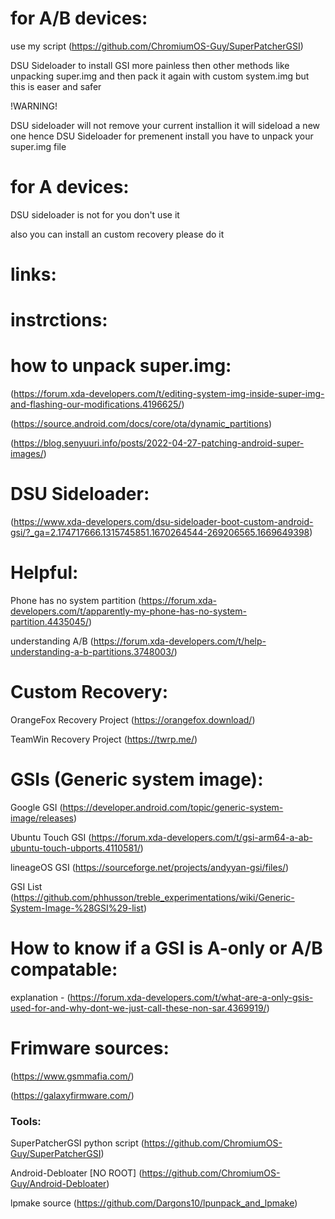 # for A/B devices:
use my script (https://github.com/ChromiumOS-Guy/SuperPatcherGSI)

DSU Sideloader to install GSI more painless then other methods like unpacking super.img and then pack it again with custom system.img but this is easer and safer

!WARNING!

DSU sideloader will not remove your current installion it will sideload a new one hence DSU Sideloader for premenent install you have to unpack your super.img file
# for A devices:
DSU sideloader is not for you don't use it

also you can install an custom recovery please do it

# links:
# instrctions:
# how to unpack super.img:
(https://forum.xda-developers.com/t/editing-system-img-inside-super-img-and-flashing-our-modifications.4196625/)

(https://source.android.com/docs/core/ota/dynamic_partitions)

(https://blog.senyuuri.info/posts/2022-04-27-patching-android-super-images/)

# DSU Sideloader:
(https://www.xda-developers.com/dsu-sideloader-boot-custom-android-gsi/?_ga=2.174717666.1315745851.1670264544-269206565.1669649398)
# Helpful:
Phone has no system partition (https://forum.xda-developers.com/t/apparently-my-phone-has-no-system-partition.4435045/)

understanding A/B (https://forum.xda-developers.com/t/help-understanding-a-b-partitions.3748003/)
# Custom Recovery:
OrangeFox Recovery Project (https://orangefox.download/)

TeamWin Recovery Project (https://twrp.me/)
# GSIs (Generic system image):
Google GSI (https://developer.android.com/topic/generic-system-image/releases)

Ubuntu Touch GSI (https://forum.xda-developers.com/t/gsi-arm64-a-ab-ubuntu-touch-ubports.4110581/)

lineageOS GSI (https://sourceforge.net/projects/andyyan-gsi/files/)

GSI List (https://github.com/phhusson/treble_experimentations/wiki/Generic-System-Image-%28GSI%29-list)
# How to know if a GSI is A-only or A/B compatable:
explanation - (https://forum.xda-developers.com/t/what-are-a-only-gsis-used-for-and-why-dont-we-just-call-these-non-sar.4369919/)

# Frimware sources:
(https://www.gsmmafia.com/)

(https://galaxyfirmware.com/)

### Tools:
SuperPatcherGSI python script (https://github.com/ChromiumOS-Guy/SuperPatcherGSI)

Android-Debloater [NO ROOT] (https://github.com/ChromiumOS-Guy/Android-Debloater)

lpmake source (https://github.com/Dargons10/lpunpack_and_lpmake)
